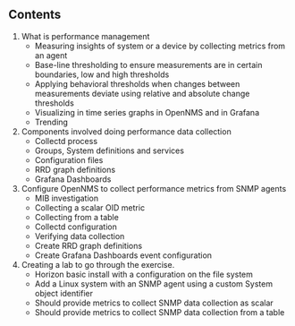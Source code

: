 ## Contents
1. What is performance management
   * Measuring insights of system or a device by collecting metrics from an agent
   * Base-line thresholding to ensure measurements are in certain boundaries, low and high thresholds
   * Applying behavioral thresholds when changes between measurements deviate using relative and absolute change thresholds
   * Visualizing in time series graphs in OpenNMS and in Grafana
   * Trending
2. Components involved doing performance data collection
   * Collectd process
   * Groups, System definitions and services
   * Configuration files
   * RRD graph definitions
   * Grafana Dashboards
3. Configure OpenNMS to collect performance metrics from SNMP agents
   * MIB investigation
   * Collecting a scalar OID metric
   * Collecting from a table
   * Collectd configuration
   * Verifying data collection
   * Create RRD graph definitions
   * Create Grafana Dashboards
   event configuration
4. Creating a lab to go through the exercise.
   * Horizon basic install with a configuration on the file system
   * Add a Linux system with an SNMP agent using a custom System object identifier
   * Should provide metrics to collect SNMP data collection as scalar
   * Should provide metrics to collect SNMP data collection from a table
